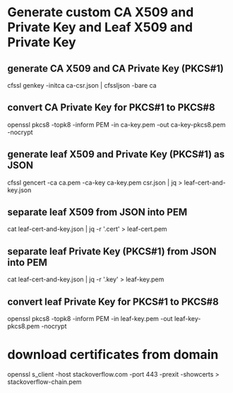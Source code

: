 # Generate custom CA X509 and Private Key and Leaf X509 and Private Key

## generate CA X509 and CA Private Key (PKCS#1)
cfssl genkey -initca ca-csr.json | cfssljson -bare ca
## convert CA Private Key for PKCS#1 to PKCS#8
openssl pkcs8 -topk8 -inform PEM -in ca-key.pem -out ca-key-pkcs8.pem -nocrypt

## generate leaf X509 and Private Key (PKCS#1) as JSON
cfssl gencert -ca ca.pem -ca-key ca-key.pem csr.json | jq > leaf-cert-and-key.json
## separate leaf X509 from JSON into PEM
cat leaf-cert-and-key.json | jq  -r  '.cert' > leaf-cert.pem
## separate leaf Private Key (PKCS#1) from JSON into PEM
cat leaf-cert-and-key.json | jq  -r  '.key' > leaf-key.pem
## convert leaf Private Key for PKCS#1 to PKCS#8
openssl pkcs8 -topk8 -inform PEM -in leaf-key.pem -out leaf-key-pkcs8.pem -nocrypt


# download certificates from domain
openssl s_client -host stackoverflow.com -port 443 -prexit -showcerts > stackoverflow-chain.pem